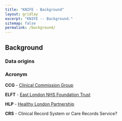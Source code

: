 ```yaml
---
title: "KNIFE - Background"
layout: gridlay
excerpt: "KNIFE -- Background."
sitemap: false
permalink: /background/
---
```



## Background

### Data origins

### Acronym
**CCG** - <a href='https://www.nhscc.org/ccgs/'>Clinical Commission Group</a>

**ELFT** - <a href='https://www.elft.nhs.uk/'>East London NHS Foundation Trust</a>

**HLP** - <a href='https://www.healthylondon.org/'>Healthy London Partnership</a>

**CRS** - Clinical Record System or Care Records Service?



